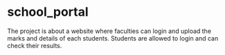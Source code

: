 # school_portal
The project is about a website where faculties can login and upload the marks and details of each students. Students  are allowed to login and can check their results.
